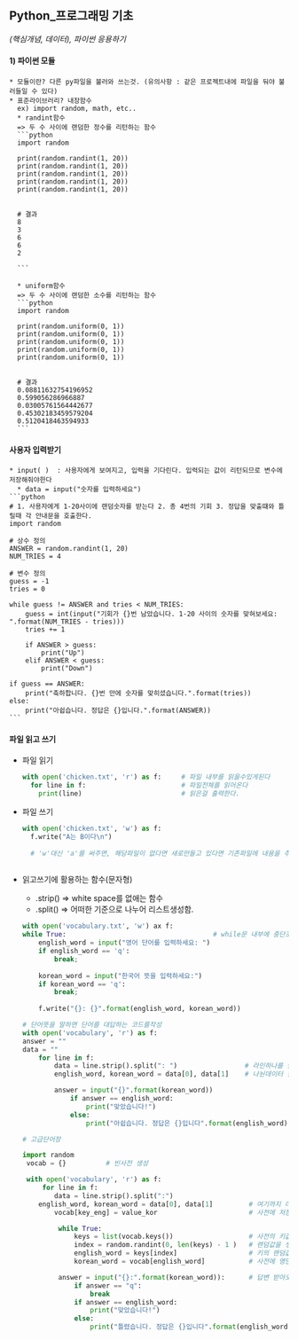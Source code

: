 ## Python_프로그래밍 기초  
_(핵심개념, 데이터), 파이썬 응용하기_

#### 1) 파이썬 모듈
    * 모듈이란? 다른 py파일을 불러와 쓰는것. (유의사항 : 같은 프로젝트내에 파일을 둬야 불러들일 수 있다)
    * 표준라이브러리? 내장함수 
      ex) import random, math, etc..
      * randint함수
      => 두 수 사이에 랜덤한 정수를 리턴하는 함수
      ```python
      import random

      print(random.randint(1, 20))
      print(random.randint(1, 20))
      print(random.randint(1, 20))
      print(random.randint(1, 20))
      print(random.randint(1, 20))
      
      
      # 결과
      8
      3
      6
      6
      2
      
      ```
      
      * uniform함수
      => 두 수 사이에 랜덤한 소수를 리턴하는 함수
      ```python
      import random

      print(random.uniform(0, 1))
      print(random.uniform(0, 1))
      print(random.uniform(0, 1))
      print(random.uniform(0, 1))
      print(random.uniform(0, 1))
      
      
      # 결과
      0.08811632754196952
      0.599056286966887
      0.03005761564442677
      0.45302183459579204
      0.5120418463594933
      ```
#### 사용자 입력받기 
    * input( )  : 사용자에게 보여지고, 입력을 기다린다. 입력되는 값이 리턴되므로 변수에 저장해줘야한다
      * data = input("숫자를 입력하세요")
    ```python
    # 1. 사용자에게 1-20사이에 랜덤숫자를 받는다 2. 총 4번의 기회 3. 정답을 맞출떄와 틀릴때 각 안내문을 호출한다. 
    import random

    # 상수 정의
    ANSWER = random.randint(1, 20)
    NUM_TRIES = 4

    # 변수 정의
    guess = -1
    tries = 0

    while guess != ANSWER and tries < NUM_TRIES:
        guess = int(input("기회가 {}번 남았습니다. 1-20 사이의 숫자를 맞혀보세요: ".format(NUM_TRIES - tries)))
        tries += 1    

        if ANSWER > guess:
            print("Up")
        elif ANSWER < guess:
            print("Down")

    if guess == ANSWER:
        print("축하합니다. {}번 만에 숫자를 맞히셨습니다.".format(tries))
    else:
        print("아쉽습니다. 정답은 {}입니다.".format(ANSWER))
    ```
  
#### 파일 읽고 쓰기
  * 파일 읽기
    ```python
    with open('chicken.txt', 'r') as f:     # 파일 내부를 읽을수있게된다     
      for line in f:                        # 파일전체를 읽어온다
        print(line)                         # 읽은걸 출력한다.
    ```
  * 파일 쓰기 
    ```python
    with open('chicken.txt', 'w') as f:
      f.write("A는 B이다\n")
      
      # 'w'대신 'a'를 써주면, 해당파일이 없다면 새로만들고 있다면 기존파일에 내용을 추가한다.
  
    ```
  * 읽고쓰기에 활용하는 함수(문자형)
    * .strip() => white space를 없애는 함수
    * .split() => 어떠한 기준으로 나누어 리스트생성함. 
    
    ```python
    with open('vocabulary.txt', 'w') ax f:
    while True:                                     # while문 내부에 중단조건이 있으므로 일단 true로 시작 
        english_word = input("영어 단어를 입력하세요: ")
        if english_word == 'q':
            break;
            
        korean_word = input("한국어 뜻을 입력하세요:")
        if korean_word == 'q':
            break;
            
        f.write("{}: {}".format(english_word, korean_word))
    ```
    
    ```python
    # 단어뜻을 말하면 단어를 대답하는 코드를작성
    with open('vocabulary', 'r') as f:
    answer = ""
    data = ""
        for line in f:
            data = line.strip().split(": ")                 # 라인하나를 받아와서, 여백지우고, :로 경계를 놔준다(이건 거의고정아님?)
            english_word, korean_word = data[0], data[1]    # 나뉜데이터 한줄에 0, 1번으로 지정해주기

            answer = input("{}".format(korean_word))
                if answer == english_word:
                    print("맞았습니다!")
                else:
                    print("아쉽습니다. 정답은 {}입니다".format(english_word))
     ```
     ```python
     # 고급단어장
     
     import random
      vocab = {}          # 빈사전 생성

      with open('vocabulary', 'r') as f:
          for line in f:
             data = line.strip().split(":")
         english_word, korean_word = data[0], data[1]         # 여기까지 데이터 불러옴 
             vocab[key_eng] = value_kor                       # 사전에 저장함

              while True:
                  keys = list(vocab.keys())                   # 사전의 키값만 리스트화 시킴 
                  index = random.randint(0, len(keys) - 1 )   # 렌덤값을 생성 
                  english_word = keys[index]                  # 키의 랜덤값넣으면 영단어 나오게
                  korean_word = vocab[english_word]           # 사전에 영단어 넣으면 한글단어 나오게

              answer = input("{}:".format(korean_word)):      # 답변 받아오기
                  if answer == "q":
                      break
                  if answer == english_word:
                      print("맞았습니다!")
                  else:
                      print("틀렸습니다. 정답은 {}입니다".format(english_word))
     ```

